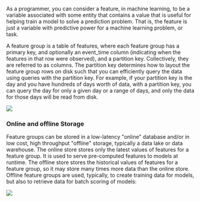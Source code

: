 As a programmer, you can consider a feature, in machine learning, to be a variable associated with some entity that contains a value that is useful for helping train a model to solve a prediction problem. That is, the feature is just a variable with predictive power for a machine learning problem, or task.

A feature group is a table of features, where each feature group has a primary key, and optionally an event_time column (indicating when the features in that row were observed), and a partition key. Collectively, they are referred to as columns. The partition key determines how to layout the feature group rows on disk such that you can efficiently query the data using queries with the partition key. For example, if your partition key is the day and you have hundreds of days worth of data, with a partition key, you can query the day for only a given day or a range of days, and only the data for those days will be read from disk.

<img src="../../../../assets/images/concepts/fs/feature-group-table.png">


### Online and offline Storage

Feature groups can be stored in a low-latency "online" database and/or in low cost, high throughput  "offline" storage, typically a data lake or data warehouse. The online store stores only the latest values of features for a feature group. It is used to serve pre-computed features to models at runtime. The offline store stores the historical values of features for a feature group, so it may store many times more data than the online store. Offline feature groups are used, typically, to create training data for models, but also to retrieve data for batch scoring of models:

<img src="../../../../assets/images/concepts/fs/feature-storage.svg">
